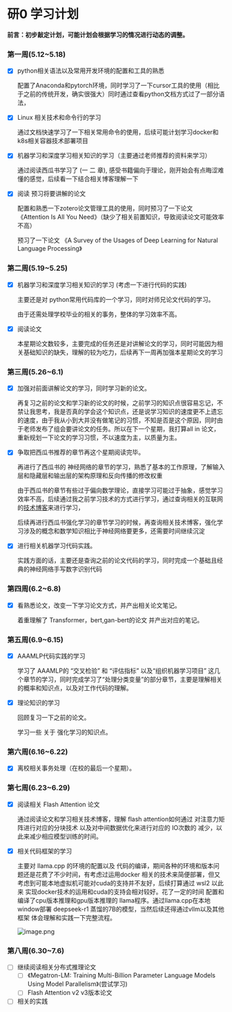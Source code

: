 # 研0 学习计划

**前言：初步敲定计划，可能计划会根据学习的情况进行动态的调整。**

### 第一周(5.12~5.18)

- [x] python相关语法以及常用开发环境的配置和工具的熟悉

  配置了Anaconda和pytorch环境，同时学习了一下cursor工具的使用（相比于之前的传统开发，确实很强大）同时通过查看python文档方式过了一部分语法，

- [x] Linux 相关技术和命令行的学习

  通过文档快速学习了一下相关常用命令的使用，后续可能计划学习docker和k8s相关容器技术部署项目 

- [x] 机器学习和深度学习相关知识的学习（主要通过老师推荐的资料来学习）

   通过阅读西瓜书学习了 (一  二 章),  感受书籍偏向于理论，刚开始会有点晦涩难懂的感觉，后续看一下结合相关博客理解一下

- [x] 阅读 预习将要讲解的论文 

  配置和熟悉一下zotero论文管理工具的使用，同时预习了一下论文 《Attention Is All You Need》（缺少了相关前置知识，导致阅读论文可能效率不高）
  
  预习了一下论文 《A Survey of the Usages of Deep Learning for  Natural Language Processing》

### 第二周(5.19~5.25)

- [x] 机器学习和深度学习相关知识的学习 (考虑一下进行代码的实践)

  主要还是对 python常用代码库的一个学习，同时对师兄论文代码的学习。

  由于还需处理学校毕业的相关的事务，整体的学习效率不高。

- [x] 阅读论文 

  本星期论文数较多，主要完成的任务还是对讲解论文的学习，同时可能因为相关基础知识的缺失，理解的较为吃力，后续再下一周再加强本星期论文的学习

### 第三周(5.26~6.1)

- [x] 加强对前面讲解论文的学习，同时学习新的论文。

  再复习之前的论文和学习新的论文的时候，之前学习的知识点很容易忘记，不禁让我思考，我是否真的学会这个知识点，还是说学习知识的速度更不上遗忘的速度，由于我从小到大并没有做笔记的习惯，不知是否是这个原因，同时由于老师发布了组会要讲论文的任务。所以在下一个星期，我打算all in 论文，重新规划一下论文的学习习惯，不以速度为主，以质量为主。

- [x] 争取把西瓜书推荐的章节再这个星期阅读完毕。

  再进行了西瓜书的 神经网络的章节的学习，熟悉了基本的工作原理，了解输入层和隐藏层和输出层的架构原理和反向传播的修改权重

  由于西瓜书的章节有些过于偏向数学理论，直接学习可能过于抽象，感觉学习效率不高，后续通过我之前学习技术的方式进行学习，通过查询相关的互联网的[技术博客](https://blog.csdn.net/illikang/article/details/82019945)来进行学习，

  后续再进行西瓜书强化学习的章节学习的时候，再查询相关技术博客，强化学习涉及的概念和数学知识相比于神经网络要更多，还需要时间继续沉淀

- [x] 进行相关机器学习代码实践。

  实践方面的话，主要还是查询之前的论文代码的学习，同时完成一个基础且经典的神经网络手写数字识别代码

### 第四周(6.2~6.8)

- [x] 看熟悉论文，改变一下学习论文方式，并产出相关论文笔记。

  着重理解了  Transformer，bert,gan-bert的论文 并产出对应的笔记。

### 第五周(6.9~6.15)

- [x] AAAMLP代码实践的学习

  学习了 AAAMLP的 “交叉检验” 和 “评估指标” 以及“组织机器学习项目” 这几个章节的学习，同时完成学习了“处理分类变量”的部分章节，主要是理解相关的概率和知识点，以及对工作代码的理解。

- [x] 理论知识的学习

  回顾复习一下之前的论文。

  学习一些 关于 强化学习的知识点。

### 第六周(6.16~6.22)

- [x] 离校相关事务处理（在校的最后一个星期）。

### 第七周(6.23~6.29)

- [x] 阅读相关  Flash Attention 论文

  通过阅读论文和学习相关技术博客，理解 flash attention如何通过 对注意力矩阵进行对应的分块技术 以及对中间数据优化来进行对应的 IO次数的 减少，以此来减少相应模型训练的时间。

- [x] 相关代码框架的学习

  主要对 llama.cpp 的环境的配置以及 代码的编译，期间各种的环境和版本问题还是花费了不少时间，有考虑过运用docker 相关的技术来简便部署，但又考虑到可能本地虚拟机可能对cuda的支持并不友好，后续打算通过 wsl2 以此来 实现docker技术的运用和cuda的支持会相对较好。花了一定的时间 配置和编译了cpu版本推理和gpu版本推理的 llama程序。通过llama.cpp在本地window部署 deepseek-r1 蒸馏的7B的模型，当然后续还得通过vllm以及其他框架 体会理解和实践一下完整流程。 

  ![image.png](https://p9-juejin.byteimg.com/tos-cn-i-k3u1fbpfcp/1daf5baacc414c6f828e254370a047ac~tplv-k3u1fbpfcp-watermark.image?) 

### 第八周(6.30~7.6)

- [ ] 继续阅读相关分布式推理论文
  - [ ] 《Megatron-LM: Training Multi-Billion Parameter Language Models Using Model Parallelism》(尝试学习)
  - [ ]    Flash Attention  v2 v3版本论文

- [ ] 相关的实践 

